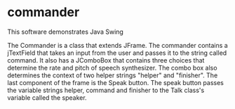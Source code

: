 commander
=========
This software demonstrates Java Swing


The Commander is a class that extends JFrame.
The commander contains a jTextField that takes an input from the user and passes it to the string called command.
It also has a JComboBox that contains three choices that determine the rate and pitch of speech synthesizer. The combo box also determines the context of two helper strings "helper" and "finisher".
The last component of the frame is the Speak button. The speak button passes the variable strings helper, command and finisher to the Talk class's variable called the speaker.